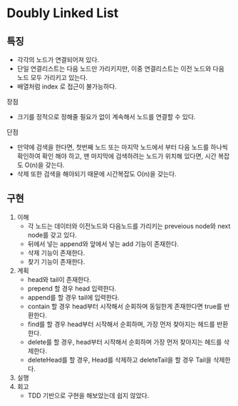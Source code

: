 # Doubly Linked List

## 특징

- 각각의 노드가 연결되어져 있다.
- 단일 연결리스트는 다음 노드만 가리키지만, 이중 연결리스트는 이전 노드와 다음 노드 모두 가리키고 있는다.
- 배열처럼 index 로 접근이 불가능하다.

장점

- 크기를 정적으로 정해줄 필요가 없이 계속해서 노드를 연결할 수 있다.

단점

- 만약에 검색을 한다면, 첫번째 노드 또는 마지막 노드에서 부터 다음 노드를 하나씩 확인하여 확인 해야 하고, 맨 마지막에 검색하려는 노드가 위치해 있다면, 시간 복잡도 O(n)을 갖는다.
- 삭제 또한 검색을 해야되기 때문에 시간복잡도 O(n)을 갖는다.

## 구현

1. 이해
    - 각 노드는 데이터와 이전노드와 다음노드를 가리키는 preveious node와 next node를  갖고 있다.
    - 뒤에서 넣는 append와 앞에서 넣는 add 기능이 존재한다.
    - 삭제 기능이 존재한다.
    - 찾기 기능이 존재한다.
2. 계획
    - head와 tail이 존재한다.
    - prepend 할 경우 head 입력한다.
    - append를 할 경우 tail에 입력한다.
    - contain 할 경우 head부터 시작해서 순회하며 동일한게 존재한다면 true를 반환한다.
    - find를 할 경우 head부터 시작해서 순회하며, 가장 먼저 찾아지는 헤드를 반환한다.
    - delete를 할 경우, head부터 시작해서 순회하며 가장 먼저 찾아지는 헤드를 삭제한다.
    - deleteHead를 할 경우, Head를 삭제하고 deleteTail을 할 경우 Tail을 삭제한다.
3. 실행
4. 회고
    - TDD 기반으로 구현을 해보았는데 쉽지 않았다.
